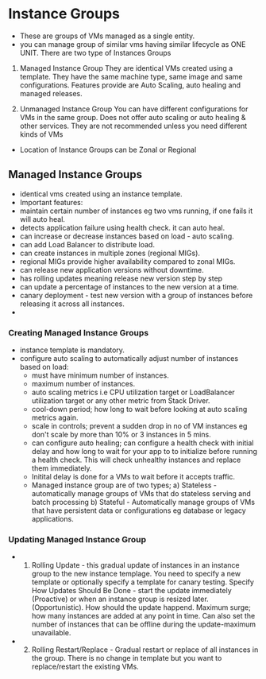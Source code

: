 # Instance Groups

- These are groups of VMs managed as a single entity.
- you can manage group of similar vms having similar lifecycle as ONE UNIT.
  There are two type of Instances Groups

1. Managed Instance Group
   They are identical VMs created using a template.
   They have the same machine type, same image and same configurations.
   Features provide are Auto Scaling, auto healing and managed releases.

2. Unmanaged Instance Group
   You can have different configurations for VMs in the same group.
   Does not offer auto scaling or auto healing & other services.
   They are not recommended unless you need different kinds of VMs

- Location of Instance Groups can be Zonal or Regional

## Managed Instance Groups

- identical vms created using an instance template.
- Important features:
- maintain certain number of instances eg two vms running, if one fails it will auto heal.
- detects application failure using health check. it can auto heal.
- can increase or decrease instances based on load - auto scaling.
- can add Load Balancer to distribute load.
- can create instances in multiple zones (regional MIGs).
- regional MIGs provide higher availability compared to zonal MIGs.
- can release new application versions without downtime.
- has rolling updates meaning release new version step by step
- can update a percentage of instances to the new version at a time.
- canary deployment - test new version with a group of instances before releasing it across all instances.
-

### Creating Managed Instance Groups

- instance template is mandatory.
- configure auto scaling to automatically adjust number of instances based on load:
  - must have minimum number of instances.
  - maximum number of instances.
  - auto scaling metrics i.e CPU utilization target or LoadBalancer utilization target or any other metric from Stack Driver.
  - cool-down period; how long to wait before looking at auto scaling metrics again.
  - scale in controls; prevent a sudden drop in no of VM instances eg don't scale by more than 10% or 3 instances in 5 mins.
  - can configure auto healing; can configure a health check with initial delay and how long to wait for your app to to initialize before running a health check. This will check unhealthy instances and replace them immediately.
  - Initital delay is done for a VMs to wait before it accepts traffic.
  - Managed instance group are of two types;
    a) Stateless - automatically manage groups of VMs that do stateless serving and batch processing
    b) Stateful - Automatically manage groups of VMs that have persistent data or configurations eg database or legacy applications.

### Updating Managed Instance Group

- 1. Rolling Update - this gradual update of instances in an instance group to the new instance templage. You need to specify a new template or optionally specify a template for canary testing. Specify How Updates Should Be Done - start the update immediately (Proactive) or when an instance group is resized later. (Opportunistic). How should the update happend. Maximum surge; how many instances are added at any point in time. Can also set the number of instances that can be offline during the update-maximum unavailable.

- 2. Rolling Restart/Replace - Gradual restart or replace of all instances in the group. There is no change in template but you want to replace/restart the existing VMs.
